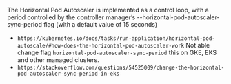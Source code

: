 The Horizontal Pod Autoscaler is implemented as a control loop, with a period controlled by the controller manager’s --horizontal-pod-autoscaler-sync-period flag (with a default value of 15 seconds)
- `https://kubernetes.io/docs/tasks/run-application/horizontal-pod-autoscale/#how-does-the-horizontal-pod-autoscaler-work`
Not able change flag `horizontal-pod-autoscaler-sync-period` this on GKE, EKS and other managed clusters.
- `https://stackoverflow.com/questions/54525009/change-the-horizontal-pod-autoscaler-sync-period-in-eks`

